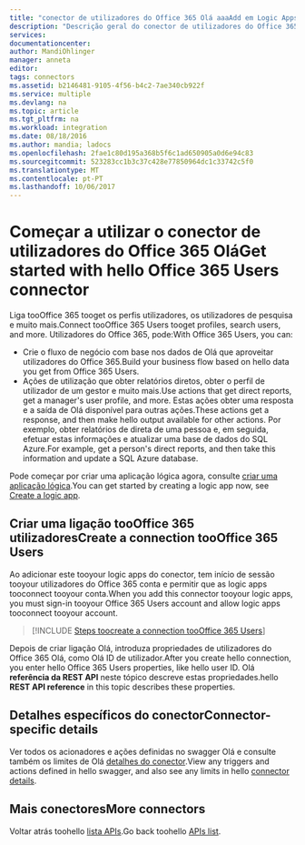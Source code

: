 ```yaml
---
title: "conector de utilizadores do Office 365 Olá aaaAdd em Logic Apps | Microsoft Docs"
description: "Descrição geral do conector de utilizadores do Office 365 com parâmetros de REST API"
services: 
documentationcenter: 
author: MandiOhlinger
manager: anneta
editor: 
tags: connectors
ms.assetid: b2146481-9105-4f56-b4c2-7ae340cb922f
ms.service: multiple
ms.devlang: na
ms.topic: article
ms.tgt_pltfrm: na
ms.workload: integration
ms.date: 08/18/2016
ms.author: mandia; ladocs
ms.openlocfilehash: 2fae1c80d195a368b5f6c1ad650905a0d6e94c83
ms.sourcegitcommit: 523283cc1b3c37c428e77850964dc1c33742c5f0
ms.translationtype: MT
ms.contentlocale: pt-PT
ms.lasthandoff: 10/06/2017
---
```

# <a name="get-started-with-hello-office-365-users-connector"></a><span data-ttu-id="580a9-103">Começar a utilizar o conector de utilizadores do Office 365 Olá</span><span class="sxs-lookup"><span data-stu-id="580a9-103">Get started with hello Office 365 Users connector</span></span>
<span data-ttu-id="580a9-104">Liga tooOffice 365 tooget os perfis utilizadores, os utilizadores de pesquisa e muito mais.</span><span class="sxs-lookup"><span data-stu-id="580a9-104">Connect tooOffice 365 Users tooget profiles, search users, and more.</span></span> <span data-ttu-id="580a9-105">Utilizadores do Office 365, pode:</span><span class="sxs-lookup"><span data-stu-id="580a9-105">With Office 365 Users, you can:</span></span>

* <span data-ttu-id="580a9-106">Crie o fluxo de negócio com base nos dados de Olá que aproveitar utilizadores do Office 365.</span><span class="sxs-lookup"><span data-stu-id="580a9-106">Build your business flow based on hello data you get from Office 365 Users.</span></span> 
* <span data-ttu-id="580a9-107">Ações de utilização que obter relatórios diretos, obter o perfil de utilizador de um gestor e muito mais.</span><span class="sxs-lookup"><span data-stu-id="580a9-107">Use actions that get direct reports, get a manager's user profile, and more.</span></span> <span data-ttu-id="580a9-108">Estas ações obter uma resposta e a saída de Olá disponível para outras ações.</span><span class="sxs-lookup"><span data-stu-id="580a9-108">These actions get a response, and then make hello output available for other actions.</span></span> <span data-ttu-id="580a9-109">Por exemplo, obter relatórios de direta de uma pessoa e, em seguida, efetuar estas informações e atualizar uma base de dados do SQL Azure.</span><span class="sxs-lookup"><span data-stu-id="580a9-109">For example, get a person's direct reports, and then take this information and update a SQL Azure database.</span></span> 

<span data-ttu-id="580a9-110">Pode começar por criar uma aplicação lógica agora, consulte [criar uma aplicação lógica](../logic-apps/logic-apps-create-a-logic-app.md).</span><span class="sxs-lookup"><span data-stu-id="580a9-110">You can get started by creating a logic app now, see [Create a logic app](../logic-apps/logic-apps-create-a-logic-app.md).</span></span>

## <a name="create-a-connection-toooffice-365-users"></a><span data-ttu-id="580a9-111">Criar uma ligação tooOffice 365 utilizadores</span><span class="sxs-lookup"><span data-stu-id="580a9-111">Create a connection tooOffice 365 Users</span></span>
<span data-ttu-id="580a9-112">Ao adicionar este tooyour logic apps do conector, tem início de sessão tooyour utilizadores do Office 365 conta e permitir que as logic apps tooconnect tooyour conta.</span><span class="sxs-lookup"><span data-stu-id="580a9-112">When you add this connector tooyour logic apps, you must sign-in tooyour Office 365 Users account and allow logic apps tooconnect tooyour account.</span></span>

> [!INCLUDE [Steps toocreate a connection tooOffice 365 Users](../../includes/connectors-create-api-office365users.md)]
> 
> 

<span data-ttu-id="580a9-113">Depois de criar ligação Olá, introduza propriedades de utilizadores do Office 365 Olá, como Olá ID de utilizador.</span><span class="sxs-lookup"><span data-stu-id="580a9-113">After you create hello connection, you enter hello Office 365 Users properties, like hello user ID.</span></span> <span data-ttu-id="580a9-114">Olá **referência da REST API** neste tópico descreve estas propriedades.</span><span class="sxs-lookup"><span data-stu-id="580a9-114">hello **REST API reference** in this topic describes these properties.</span></span>

## <a name="connector-specific-details"></a><span data-ttu-id="580a9-115">Detalhes específicos do conector</span><span class="sxs-lookup"><span data-stu-id="580a9-115">Connector-specific details</span></span>

<span data-ttu-id="580a9-116">Ver todos os acionadores e ações definidas no swagger Olá e consulte também os limites de Olá [detalhes do conector](/connectors/officeusers/).</span><span class="sxs-lookup"><span data-stu-id="580a9-116">View any triggers and actions defined in hello swagger, and also see any limits in hello [connector details](/connectors/officeusers/).</span></span>

## <a name="more-connectors"></a><span data-ttu-id="580a9-117">Mais conectores</span><span class="sxs-lookup"><span data-stu-id="580a9-117">More connectors</span></span>
<span data-ttu-id="580a9-118">Voltar atrás toohello [lista APIs](apis-list.md).</span><span class="sxs-lookup"><span data-stu-id="580a9-118">Go back toohello [APIs list](apis-list.md).</span></span>
